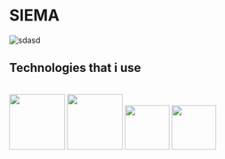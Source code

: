 # SIEMA


![sdasd](https://user-images.githubusercontent.com/125974589/224840420-f884f05e-75ac-4475-80fe-0964d5808c44.png)

## Technologies that i use

<br/>
<div >
<img height=100 src='https://user-images.githubusercontent.com/125974589/224845193-f24d9730-e24c-44a4-8080-548fdda74ce4.png'>
<img height=100 src='https://user-images.githubusercontent.com/125974589/224844575-ddcd1d20-e777-4f74-8985-2563d1fe68ff.png'>
<img height=80  src='https://user-images.githubusercontent.com/125974589/224845400-7f32f10f-c890-4173-b737-975e8ef0eb6a.png'>
<img height=80 src='https://user-images.githubusercontent.com/125974589/224845892-84c992f3-fe94-44ee-81d3-10e4260693a7.png'>

</div>
